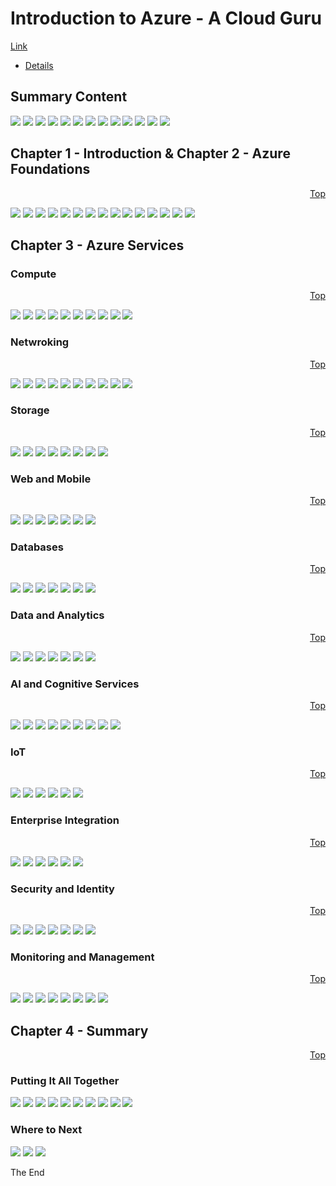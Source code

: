 <a id="top" />

# Introduction to Azure - A Cloud Guru 
[Link](https://acloud.guru/course/intro-to-azure/dashboard)

* [Details](#chapter-1---introduction--chapter-2---azure-foundations)

## Summary Content

![](Screenshot_347.png)
![](Screenshot_362.png)
![](Screenshot_372.png)
![](Screenshot_380.png)
![](Screenshot_381_2018-07-23_19-17-35.png)
![](Screenshot_381_2018-07-23_19-25-12.png)
![](Screenshot_381_2018-07-23_19-30-48.png)
![](Screenshot_381_2018-07-23_19-40-00.png)
![](Screenshot_381_2018-07-23_19-47-43.png)
![](Screenshot_381_2018-07-23_19-55-17.png)
![](Screenshot_382_2018-07-24_17-01-24.png)
![](Screenshot_382_2018-07-24_17-16-46.png)
![](#putting-it-all-together)

## Chapter 1 - Introduction & Chapter 2 - Azure Foundations
<p align="right"><a href="#top">Top</a></p>

![](Screenshot_333.png)
![](Screenshot_336.png)
![](Screenshot_337.png)
![](Screenshot_338.png)
![](Screenshot_340.png)
![](Screenshot_341.png)
![](Screenshot_342.png)
![](Screenshot_343.png)
![](Screenshot_344.png)
![](Screenshot_345.png)
![](Screenshot_346.png)
![](Screenshot_347.png)
![](Screenshot_349.png)
![](Screenshot_350.png)
![](Screenshot_351.png)

## Chapter 3 - Azure Services

### Compute
<p align="right"><a href="#top">Top</a></p>

![](Screenshot_352.png)
![](Screenshot_353.png)
![](Screenshot_354.png)
![](Screenshot_355.png)
![](Screenshot_356.png)
![](Screenshot_357.png)
![](Screenshot_359.png)
![](Screenshot_360.png)
![](Screenshot_361.png)
![](Screenshot_362.png)

### Netwroking
<p align="right"><a href="#top">Top</a></p>

![](Screenshot_363.png)
![](Screenshot_364.png)
![](Screenshot_365.png)
![](Screenshot_366.png)
![](Screenshot_367.png)
![](Screenshot_368.png)
![](Screenshot_369.png)
![](Screenshot_370.png)
![](Screenshot_371.png)
![](Screenshot_372.png)

### Storage
<p align="right"><a href="#top">Top</a></p>

![](Screenshot_373.png)
![](Screenshot_374.png)
![](Screenshot_375.png)
![](Screenshot_376.png)
![](Screenshot_377.png)
![](Screenshot_378.png)
![](Screenshot_379.png)
![](Screenshot_380.png)

### Web and Mobile
<p align="right"><a href="#top">Top</a></p>

![](Screenshot_381_2018-07-23_19-07-52.png)
![](Screenshot_381_2018-07-23_19-10-10.png)
![](Screenshot_381_2018-07-23_19-11-43.png)
![](Screenshot_381_2018-07-23_19-12-45.png)
![](Screenshot_381_2018-07-23_19-15-59.png)
![](Screenshot_381_2018-07-23_19-17-32.png)
![](Screenshot_381_2018-07-23_19-17-35.png)

### Databases
<p align="right"><a href="#top">Top</a></p>

![](Screenshot_381_2018-07-23_19-18-18.png)
![](Screenshot_381_2018-07-23_19-19-54.png)
![](Screenshot_381_2018-07-23_19-20-46.png)
![](Screenshot_381_2018-07-23_19-22-10.png)
![](Screenshot_381_2018-07-23_19-24-01.png)
![](Screenshot_381_2018-07-23_19-25-08.png)
![](Screenshot_381_2018-07-23_19-25-12.png)

### Data and Analytics
<p align="right"><a href="#top">Top</a></p>

![](Screenshot_381_2018-07-23_19-25-54.png)
![](Screenshot_381_2018-07-23_19-26-46.png)
![](Screenshot_381_2018-07-23_19-27-31.png)
![](Screenshot_381_2018-07-23_19-28-54.png)
![](Screenshot_381_2018-07-23_19-29-52.png)
![](Screenshot_381_2018-07-23_19-30-46.png)
![](Screenshot_381_2018-07-23_19-30-48.png)

### AI and Cognitive Services
<p align="right"><a href="#top">Top</a></p>

![](Screenshot_381_2018-07-23_19-31-20.png)
![](Screenshot_381_2018-07-23_19-32-31.png)
![](Screenshot_381_2018-07-23_19-33-20.png)
![](Screenshot_381_2018-07-23_19-35-41.png)
![](Screenshot_381_2018-07-23_19-37-26.png)
![](Screenshot_381_2018-07-23_19-38-17.png)
![](Screenshot_381_2018-07-23_19-38-35.png)
![](Screenshot_381_2018-07-23_19-39-58.png)
![](Screenshot_381_2018-07-23_19-40-00.png)

### IoT
<p align="right"><a href="#top">Top</a></p>

![](Screenshot_381_2018-07-23_19-40-35.png)
![](Screenshot_381_2018-07-23_19-41-51.png)
![](Screenshot_381_2018-07-23_19-43-51.png)
![](Screenshot_381_2018-07-23_19-45-00.png)
![](Screenshot_381_2018-07-23_19-47-40.png)
![](Screenshot_381_2018-07-23_19-47-43.png)

### Enterprise Integration
<p align="right"><a href="#top">Top</a></p>

![](Screenshot_381_2018-07-23_19-48-12.png)
![](Screenshot_381_2018-07-23_19-50-19.png)
![](Screenshot_381_2018-07-23_19-52-07.png)
![](Screenshot_381_2018-07-23_19-53-58.png)
![](Screenshot_381_2018-07-23_19-55-10.png)
![](Screenshot_381_2018-07-23_19-55-17.png)

### Security and Identity
<p align="right"><a href="#top">Top</a></p>

![](Screenshot_382_2018-07-24_16-50-40.png)
![](Screenshot_382_2018-07-24_16-54-40.png)
![](Screenshot_382_2018-07-24_16-56-14.png)
![](Screenshot_382_2018-07-24_16-57-35.png)
![](Screenshot_382_2018-07-24_16-59-08.png)
![](Screenshot_382_2018-07-24_17-01-14.png)
![](Screenshot_382_2018-07-24_17-01-24.png)

### Monitoring and Management
<p align="right"><a href="#top">Top</a></p>

![](Screenshot_382_2018-07-24_17-05-44.png)
![](Screenshot_382_2018-07-24_17-08-13.png)
![](Screenshot_382_2018-07-24_17-09-18.png)
![](Screenshot_382_2018-07-24_17-10-01.png)
![](Screenshot_382_2018-07-24_17-11-57.png)
![](Screenshot_382_2018-07-24_17-15-18.png)
![](Screenshot_382_2018-07-24_17-16-39.png)
![](Screenshot_382_2018-07-24_17-16-46.png)

## Chapter 4 - Summary
<p align="right"><a href="#top">Top</a></p>

### Putting It All Together

![](Screenshot_382_2018-07-24_17-17-23.png)
![](Screenshot_382_2018-07-24_17-25-57.png)
![](Screenshot_382_2018-07-24_17-27-17.png)
![](Screenshot_382_2018-07-24_17-28-55.png)
![](Screenshot_382_2018-07-24_17-31-27.png)
![](Screenshot_382_2018-07-24_17-33-19.png)
![](Screenshot_382_2018-07-24_17-34-32.png)
![](Screenshot_382_2018-07-24_17-50-32.png)
![](Screenshot_382_2018-07-24_17-57-04.png)
![](Screenshot_382_2018-07-24_18-00-52.png)

### Where to Next

![](Screenshot_382_2018-07-24_18-01-19.png)
![](Screenshot_382_2018-07-24_18-01-42.png)
![](Screenshot_382_2018-07-24_18-01-55.png)

The End